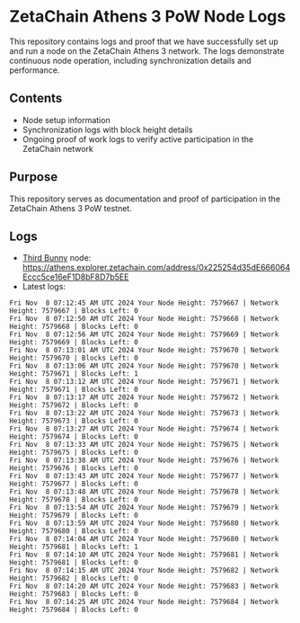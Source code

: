 # ZetaChain Athens 3 PoW Node Logs
This repository contains logs and proof that we have successfully set up and run a node on the ZetaChain Athens 3 network. The logs demonstrate continuous node operation, including synchronization details and performance.

## Contents
- Node setup information
- Synchronization logs with block height details
- Ongoing proof of work logs to verify active participation in the ZetaChain network

## Purpose
This repository serves as documentation and proof of participation in the ZetaChain Athens 3 PoW testnet.

## Logs

- [Third Bunny](https://thirdbunny.xyz/) node: https://athens.explorer.zetachain.com/address/0x225254d35dE666064Eccc5ce16eF1D8bF8D7b5EE
- Latest logs:
```
Fri Nov  8 07:12:45 AM UTC 2024 Your Node Height: 7579667 | Network Height: 7579667 | Blocks Left: 0
Fri Nov  8 07:12:50 AM UTC 2024 Your Node Height: 7579668 | Network Height: 7579668 | Blocks Left: 0
Fri Nov  8 07:12:56 AM UTC 2024 Your Node Height: 7579669 | Network Height: 7579669 | Blocks Left: 0
Fri Nov  8 07:13:01 AM UTC 2024 Your Node Height: 7579670 | Network Height: 7579670 | Blocks Left: 0
Fri Nov  8 07:13:06 AM UTC 2024 Your Node Height: 7579670 | Network Height: 7579671 | Blocks Left: 1
Fri Nov  8 07:13:12 AM UTC 2024 Your Node Height: 7579671 | Network Height: 7579671 | Blocks Left: 0
Fri Nov  8 07:13:17 AM UTC 2024 Your Node Height: 7579672 | Network Height: 7579672 | Blocks Left: 0
Fri Nov  8 07:13:22 AM UTC 2024 Your Node Height: 7579673 | Network Height: 7579673 | Blocks Left: 0
Fri Nov  8 07:13:27 AM UTC 2024 Your Node Height: 7579674 | Network Height: 7579674 | Blocks Left: 0
Fri Nov  8 07:13:33 AM UTC 2024 Your Node Height: 7579675 | Network Height: 7579675 | Blocks Left: 0
Fri Nov  8 07:13:38 AM UTC 2024 Your Node Height: 7579676 | Network Height: 7579676 | Blocks Left: 0
Fri Nov  8 07:13:43 AM UTC 2024 Your Node Height: 7579677 | Network Height: 7579677 | Blocks Left: 0
Fri Nov  8 07:13:48 AM UTC 2024 Your Node Height: 7579678 | Network Height: 7579678 | Blocks Left: 0
Fri Nov  8 07:13:54 AM UTC 2024 Your Node Height: 7579679 | Network Height: 7579679 | Blocks Left: 0
Fri Nov  8 07:13:59 AM UTC 2024 Your Node Height: 7579680 | Network Height: 7579680 | Blocks Left: 0
Fri Nov  8 07:14:04 AM UTC 2024 Your Node Height: 7579680 | Network Height: 7579681 | Blocks Left: 1
Fri Nov  8 07:14:10 AM UTC 2024 Your Node Height: 7579681 | Network Height: 7579681 | Blocks Left: 0
Fri Nov  8 07:14:15 AM UTC 2024 Your Node Height: 7579682 | Network Height: 7579682 | Blocks Left: 0
Fri Nov  8 07:14:20 AM UTC 2024 Your Node Height: 7579683 | Network Height: 7579683 | Blocks Left: 0
Fri Nov  8 07:14:25 AM UTC 2024 Your Node Height: 7579684 | Network Height: 7579684 | Blocks Left: 0
```
